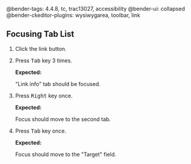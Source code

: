 @bender-tags: 4.4.8, tc, trac13027, accessibility
@bender-ui: collapsed
@bender-ckeditor-plugins: wysiwygarea, toolbar, link

## Focusing Tab List

1. Click the link button.
1. Press <kbd>Tab</kbd> key 3 times.

	**Expected:**

	&quot;Link info&quot; tab should be focused.

1. Press <kbd>Right</kbd> key once.

	**Expected:**

	Focus should move to the second tab.

1. Press <kbd>Tab</kbd> key once.

	**Expected:**

	Focus should move to the &quot;Target&quot; field.
